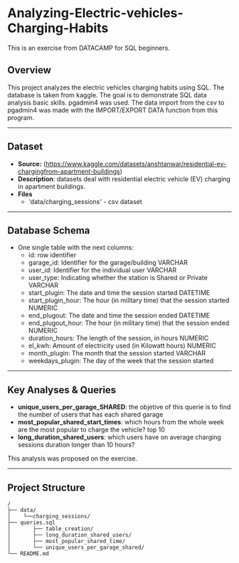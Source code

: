 # Analyzing-Electric-vehicles-Charging-Habits
This is an exercise from DATACAMP for SQL beginners. 

## Overview
This project analyzes the electric vehicles charging habits using SQL. The database is taken from kaggle. 
The goal is to demonstrate SQL data analysis basic skills.
pgadmin4 was used.
The data import from the csv to pgadmin4 was made with the IMPORT/EXPORT DATA function from this program.

---
## Dataset

- **Source:** (https://www.kaggle.com/datasets/anshtanwar/residential-ev-chargingfrom-apartment-buildings)
- **Description**: datasets deal with residential electric vehicle (EV) charging in apartment buildings.
- **Files**
  - 'data/charging_sessions' - csv dataset

---
## Database Schema

- One single table with the next columns:
  - id: row identifier
  - garage_id:	Identifier for the garage/building	VARCHAR
  - user_id:	Identifier for the individual user	VARCHAR
  - user_type:	Indicating whether the station is Shared or Private	VARCHAR
  - start_plugin:	The date and time the session started	DATETIME
  - start_plugin_hour:	The hour (in military time) that the session started	NUMERIC
  - end_plugout:	The date and time the session ended	DATETIME
  - end_plugout_hour:	The hour (in military time) that the session ended	NUMERIC
  - duration_hours:	The length of the session, in hours	NUMERIC
  - el_kwh:	Amount of electricity used (in Kilowatt hours)	NUMERIC
  - month_plugin:	The month that the session started	VARCHAR
  - weekdays_plugin:	The day of the week that the session started

---
## Key Analyses & Queries

- **unique_users_per_garage_SHARED**: the objetive of this querie is to find the number of users that has each shared garage
- **most_popular_shared_start_times**: which hours from the whole week are the most popular to charge the vehicle? top 10
- **long_duration_shared_users**:  which users have on average charging sessions duration longer than 10 hours?

This  analysis was proposed on the exercise.

---
## Project Structure

```
/
├── data/
│    └──charging_sessions/
├── queries.sql
│       ├── table_creation/
│       ├── long_duration_shared_users/
│       ├── most_popular_shared_time/
│       └── unique_users_per_garage_shared/
└── README.md
```
